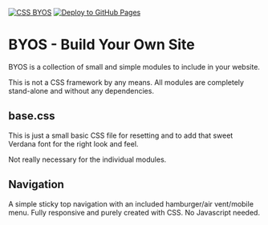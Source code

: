 [![CSS BYOS](https://img.shields.io/badge/CSS-BYOS-555555?logo=css&logoColor=FFFFFF&labelColor=663399)](https://reysworld.github.io/byos/)
[![Deploy to GitHub Pages](https://github.com/ReysWorld/byos/actions/workflows/static.yml/badge.svg)](https://github.com/ReysWorld/byos/actions/workflows/static.yml)

# BYOS - Build Your Own Site
BYOS is a collection of small and simple modules to include in your website.

This is not a CSS framework by any means. All modules are completely stand-alone and without any dependencies.

## base.css
This is just a small basic CSS file for resetting and to add that sweet Verdana font for the right look and feel.

Not really necessary for the individual modules.

## Navigation
A simple sticky top navigation with an included hamburger/air vent/mobile menu. Fully responsive and purely created with CSS. No Javascript needed.
